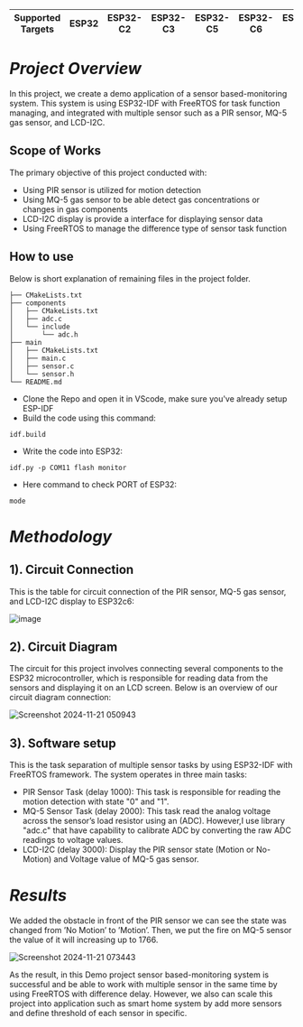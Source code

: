| Supported Targets | ESP32 | ESP32-C2 | ESP32-C3 | ESP32-C5 | ESP32-C6 | ESP32-H2 | ESP32-P4 | ESP32-S2 | ESP32-S3 |
| ----------------- | ----- | -------- | -------- | -------- | -------- | -------- | -------- | -------- | -------- |

# _Project Overview_
In this project, we create a demo application of a sensor based-monitoring system. This system
is using ESP32-IDF with FreeRTOS for task function managing, and integrated with multiple
sensor such as a PIR sensor, MQ-5 gas sensor, and LCD-I2C.

## Scope of Works
The primary objective of this project conducted with:
+ Using PIR sensor is utilized for motion detection
+ Using MQ-5 gas sensor to be able detect gas concentrations or changes in gas components
+ LCD-I2C display is provide a interface for displaying sensor data
+ Using FreeRTOS to manage the difference type of sensor task function
## How to use
Below is short explanation of remaining files in the project folder.

```
├── CMakeLists.txt
├── components
│   ├── CMakeLists.txt
│   ├── adc.c
│   └── include
│       └── adc.h
├── main
│   ├── CMakeLists.txt
│   ├── main.c
│   ├── sensor.c
│   └── sensor.h
└── README.md
```

+ Clone the Repo and open it in VScode, make sure you've already setup ESP-IDF
+ Build the code using this command:
```
idf.build
```
+ Write the code into ESP32:
```
idf.py -p COM11 flash monitor 
```
+ Here command to check PORT of ESP32:
```
mode
```
# _Methodology_
## 1). Circuit Connection
This is the table for circuit connection of the PIR sensor, MQ-5 gas sensor, and LCD-I2C
display to ESP32c6:

![image](https://github.com/user-attachments/assets/25266163-2de2-4576-903f-50f6bcff98bd)

## 2). Circuit Diagram
The circuit for this project involves connecting several components to the ESP32 microcontroller,
which is responsible for reading data from the sensors and displaying it on an LCD
screen. Below is an overview of our circuit diagram connection:

![Screenshot 2024-11-21 050943](https://github.com/user-attachments/assets/8221441c-61b8-412e-863e-87a5c7741b67)

## 3). Software setup
This is the task separation of multiple sensor tasks by using ESP32-IDF
with FreeRTOS framework. The system operates in three main tasks:
+ PIR Sensor Task (delay 1000): This task is responsible for reading the motion detection
with state "0" and "1".
+ MQ-5 Sensor Task (delay 2000): This task read the analog voltage across the sensor’s
load resistor using an (ADC). However,I use library "adc.c" that have capability to
calibrate ADC by converting the raw ADC readings to voltage values.
+ LCD-I2C (delay 3000): Display the PIR sensor state (Motion or No-Motion) and
Voltage value of MQ-5 gas sensor.

# _Results_
We added the obstacle in front of the PIR sensor we can see the state was changed
from ’No Motion’ to ’Motion’. Then, we put the fire on MQ-5 sensor the
value of it will increasing up to 1766.

![Screenshot 2024-11-21 073443](https://github.com/user-attachments/assets/1c70eaae-d958-42ca-aba3-03c02a4b5b41)

As the result, in this Demo project sensor based-monitoring system is successful and be able to
work with multiple sensor in the same time by using FreeRTOS with difference delay. However,
we also can scale this project into application such as smart home system by add more sensors
and define threshold of each sensor in specific.
